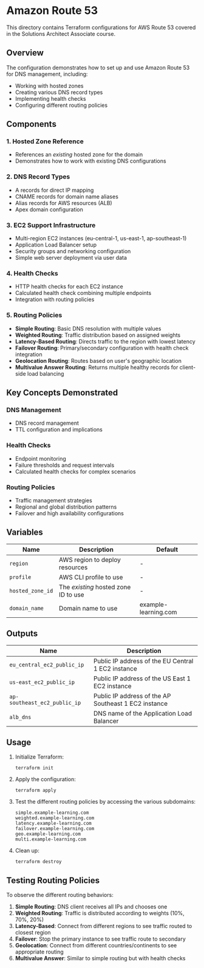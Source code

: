 # Amazon Route 53

This directory contains Terraform configurations for AWS Route 53 covered in the Solutions Architect Associate course.

## Overview

The configuration demonstrates how to set up and use Amazon Route 53 for DNS management, including:
- Working with hosted zones
- Creating various DNS record types
- Implementing health checks
- Configuring different routing policies

## Components

### 1. Hosted Zone Reference
- References an _existing_ hosted zone for the domain
- Demonstrates how to work with existing DNS configurations

### 2. DNS Record Types
- A records for direct IP mapping
- CNAME records for domain name aliases
- Alias records for AWS resources (ALB)
- Apex domain configuration

### 3. EC2 Support Infrastructure
- Multi-region EC2 instances (eu-central-1, us-east-1, ap-southeast-1)
- Application Load Balancer setup
- Security groups and networking configuration
- Simple web server deployment via user data

### 4. Health Checks
- HTTP health checks for each EC2 instance
- Calculated health check combining multiple endpoints
- Integration with routing policies

### 5. Routing Policies
- **Simple Routing**: Basic DNS resolution with multiple values
- **Weighted Routing**: Traffic distribution based on assigned weights
- **Latency-Based Routing**: Directs traffic to the region with lowest latency
- **Failover Routing**: Primary/secondary configuration with health check integration
- **Geolocation Routing**: Routes based on user's geographic location
- **Multivalue Answer Routing**: Returns multiple healthy records for client-side load balancing

## Key Concepts Demonstrated

### DNS Management
- DNS record management
- TTL configuration and implications

### Health Checks
- Endpoint monitoring
- Failure thresholds and request intervals
- Calculated health checks for complex scenarios

### Routing Policies
- Traffic management strategies
- Regional and global distribution patterns
- Failover and high availability configurations

## Variables

| Name                 | Description                          | Default                       |
|----------------------|--------------------------------------|-------------------------------|
| `region`             | AWS region to deploy resources       | -                             |
| `profile`            | AWS CLI profile to use               | -                             |
| `hosted_zone_id`     | The *existing* hosted zone ID to use | -                             |
| `domain_name`        | Domain name to use                   | example-learning.com          |

## Outputs

| Name                         | Description                                          |
|------------------------------|------------------------------------------------------|
| `eu_central_ec2_public_ip`   | Public IP address of the EU Central 1 EC2 instance   |
| `us-east_ec2_public_ip`      | Public IP address of the US East 1 EC2 instance      |
| `ap-southeast_ec2_public_ip` | Public IP address of the AP Southeast 1 EC2 instance |
| `alb_dns`                    | DNS name of the Application Load Balancer            |

## Usage

1. Initialize Terraform:
   ```
   terraform init
   ```

2. Apply the configuration:
   ```
   terraform apply
   ```

3. Test the different routing policies by accessing the various subdomains:
   ```
   simple.example-learning.com
   weighted.example-learning.com
   latency.example-learning.com
   failover.example-learning.com
   geo.example-learning.com
   multi.example-learning.com
   ```

4. Clean up:
   ```
   terraform destroy
   ```

## Testing Routing Policies

To observe the different routing behaviors:

1. **Simple Routing**: DNS client receives all IPs and chooses one
2. **Weighted Routing**: Traffic is distributed according to weights (10%, 70%, 20%)
3. **Latency-Based**: Connect from different regions to see traffic routed to closest region
4. **Failover**: Stop the primary instance to see traffic route to secondary
5. **Geolocation**: Connect from different countries/continents to see appropriate routing
6. **Multivalue Answer**: Similar to simple routing but with health checks